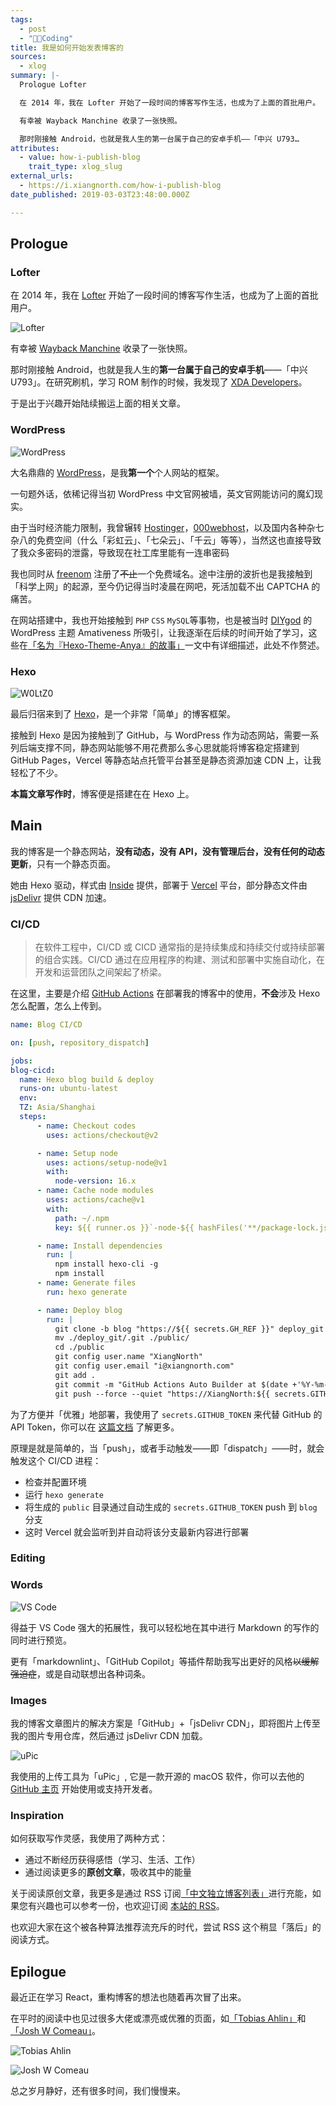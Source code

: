 ```yaml
---
tags:
  - post
  - "🧑‍💻Coding"
title: 我是如何开始发表博客的
sources:
  - xlog
summary: |-
  Prologue Lofter

  在 2014 年，我在 Lofter 开始了一段时间的博客写作生活，也成为了上面的首批用户。

  有幸被 Wayback Manchine 收录了一张快照。

  那时刚接触 Android，也就是我人生的第一台属于自己的安卓手机——「中兴 U793…
attributes:
  - value: how-i-publish-blog
    trait_type: xlog_slug
external_urls:
  - https://i.xiangnorth.com/how-i-publish-blog
date_published: 2019-03-03T23:48:00.000Z

---
```


## Prologue

### Lofter

在 2014 年，我在 [Lofter](https://lofter.com/) 开始了一段时间的博客写作生活，也成为了上面的首批用户。

![Lofter](../../assets/how-i-publish-blog/lofter.png)

有幸被 [Wayback Manchine](https://web.archive.org/web/20190315110511/http://yishuabear.lofter.com/) 收录了一张快照。

那时刚接触 Android，也就是我人生的**第一台属于自己的安卓手机**——「中兴 U793」。在研究刷机，学习 ROM 制作的时候，我发现了 [XDA Developers](https://xda-developers.com/)。

于是出于兴趣开始陆续搬运上面的相关文章。

### WordPress

![WordPress](../../assets/how-i-publish-blog/wordpress.png)

大名鼎鼎的 [WordPress](https://wordpress.com/)，是我**第一个**个人网站的框架。

一句题外话，依稀记得当初 WordPress 中文官网被墙，英文官网能访问的魔幻现实。

由于当时经济能力限制，我曾辗转 [Hostinger](https://www.hostinger.com/)，[000webhost](https://www.000webhost.com/)，以及国内各种杂七杂八的免费空间（什么「彩虹云」、「七朵云」、「千云」等等），当然这也直接导致了我众多密码的泄露，导致现在社工库里能有一连串密码

我也同时从 [freenom](https://freenom.com/) 注册了~~不止~~一个免费域名。途中注册的波折也是我接触到「科学上网」的起源，至今仍记得当时凌晨在网吧，死活加载不出 CAPTCHA 的痛苦。

在网站搭建中，我也开始接触到 `PHP` `CSS` `MySQL`等事物，也是被当时 [DIYgod](https://github.com/DIYgod) 的 WordPress 主题 Amativeness 所吸引，让我逐渐在后续的时间开始了学习，这些在[「名为『Hexo-Theme-Anya』的故事」](/the-story-of-anya)一文中有详细描述，此处不作赘述。

### Hexo

![W0LtZ0](../../assets/how-i-publish-blog/w0ltz0.png)

最后归宿来到了 [Hexo](https://hexo.io/)，是一个非常「简单」的博客框架。

接触到 Hexo 是因为接触到了 GitHub，与 WordPress 作为动态网站，需要一系列后端支撑不同，静态网站能够不用花费那么多心思就能将博客稳定搭建到 GitHub Pages，Vercel 等静态站点托管平台甚至是静态资源加速 CDN 上，让我轻松了不少。

**本篇文章写作时**，博客便是搭建在在 Hexo 上。

## Main

我的博客是一个静态网站，**没有动态，没有 API，没有管理后台，没有任何的动态更新**，只有一个静态页面。

她由 Hexo 驱动，样式由 [Inside](https://github.com/ikeq/hexo-theme-inside) 提供，部署于 [Vercel](https://vercel.com/) 平台，部分静态文件由 [jsDelivr](https://www.jsdelivr.com/) 提供 CDN 加速。

### CI/CD

> 在软件工程中，CI/CD 或 CICD 通常指的是持续集成和持续交付或持续部署的组合实践。CI/CD 通过在应用程序的构建、测试和部署中实施自动化，在开发和运营团队之间架起了桥梁。
> 

在这里，主要是介绍 [GitHub Actions](https://github.com/features/actions) 在部署我的博客中的使用，**不会**涉及 Hexo 怎么配置，怎么上传到。

```yaml
name: Blog CI/CD

on: [push, repository_dispatch]

jobs:
blog-cicd:
  name: Hexo blog build & deploy
  runs-on: ubuntu-latest
  env:
  TZ: Asia/Shanghai
  steps: 
      - name: Checkout codes
        uses: actions/checkout@v2

      - name: Setup node
        uses: actions/setup-node@v1
        with:
          node-version: 16.x
      - name: Cache node modules
        uses: actions/cache@v1
        with:
          path: ~/.npm
          key: ${{ runner.os }}`-node-${{ hashFiles('**/package-lock.json') }}

      - name: Install dependencies
        run: |
          npm install hexo-cli -g
          npm install
      - name: Generate files
        run: hexo generate

      - name: Deploy blog
        run: |
          git clone -b blog "https://${{ secrets.GH_REF }}" deploy_git
          mv ./deploy_git/.git ./public/
          cd ./public
          git config user.name "XiangNorth"
          git config user.email "i@xiangnorth.com"
          git add .
          git commit -m "GitHub Actions Auto Builder at $(date +'%Y-%m-%d %H:%M:%S')"
          git push --force --quiet "https://XiangNorth:${{ secrets.GITHUB_TOKEN }}@${{ secrets.GH_REF }}" blog:blog
```

为了方便并「优雅」地部署，我使用了 `secrets.GITHUB_TOKEN` 来代替 GitHub 的 API Token，你可以在 [这篇文档](https://docs.github.com/en/actions/security-guides/automatic-token-authentication) 了解更多。

原理是就是简单的，当「push」，或者手动触发——即「dispatch」——时，就会触发这个 CI/CD 进程：

- 检查并配置环境
- 运行 `hexo generate`
- 将生成的 `public` 目录通过自动生成的 `secrets.GITHUB_TOKEN` push 到 `blog` 分支
- 这时 Vercel 就会监听到并自动将该分支最新内容进行部署

### Editing

### Words

![VS Code](../../assets/how-i-publish-blog/vs_code.png)

得益于 VS Code 强大的拓展性，我可以轻松地在其中进行 Markdown 的写作的同时进行预览。

更有「markdownlint」、「GitHub Copilot」等插件帮助我写出更好的风格~~以缓解强迫症~~，或是自动联想出各种词条。

### Images

我的博客文章图片的解决方案是「GitHub」+「jsDelivr CDN」，即将图片上传至我的图片专用仓库，然后通过 jsDelivr CDN 加载。

![uPic](../../assets/how-i-publish-blog/upic.png)

我使用的上传工具为「uPic」, 它是一款开源的 macOS 软件，你可以去他的 [GitHub 主页](https://github.com/gee1k/uPic) 开始使用或支持开发者。

### Inspiration

如何获取写作灵感，我使用了两种方式：

- 通过不断经历获得感悟（学习、生活、工作）
- 通过阅读更多的**原创文章**，吸收其中的能量

关于阅读原创文章，我更多是通过 RSS 订阅[「中文独立博客列表」](https://github.com/timqian/chinese-independent-blogs)进行充能，如果您有兴趣也可以参考一份，也欢迎订阅 [本站的 RSS](https://xiangnorth.com/atom.xml)。

也欢迎大家在这个被各种算法推荐流充斥的时代，尝试 RSS 这个稍显「落后」的阅读方式。

## Epilogue

最近正在学习 React，重构博客的想法也随着再次冒了出来。

在平时的阅读中也见过很多大佬或漂亮或优雅的页面，如[「Tobias Ahlin」](https://tobiasahlin.com/blog/)和[「Josh W Comeau」](https://www.joshwcomeau.com/)。

![Tobias Ahlin](../../assets/how-i-publish-blog/tobias_ahlin.png)

![Josh W Comeau](../../assets/how-i-publish-blog/josh_w_comeau.png)

总之岁月静好，还有很多时间，我们慢慢来。

